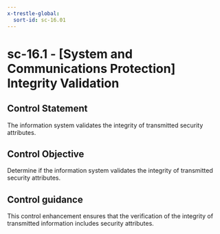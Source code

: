 ```yaml
---
x-trestle-global:
  sort-id: sc-16.01
---
```


# sc-16.1 - \[System and Communications Protection\] Integrity Validation

## Control Statement

The information system validates the integrity of transmitted security attributes.

## Control Objective

Determine if the information system validates the integrity of transmitted security attributes.

## Control guidance

This control enhancement ensures that the verification of the integrity of transmitted information includes security attributes.
